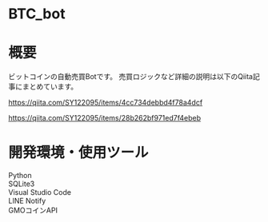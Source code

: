 # BTC_bot

# 概要
ビットコインの自動売買Botです。
売買ロジックなど詳細の説明は以下のQiita記事にまとめています。

https://qiita.com/SY122095/items/4cc734debbd4f78a4dcf

https://qiita.com/SY122095/items/28b262bf971ed7f4ebeb

# 開発環境・使用ツール
Python
<br>SQLite3
<br>Visual Studio Code
<br>LINE Notify
<br>GMOコインAPI
